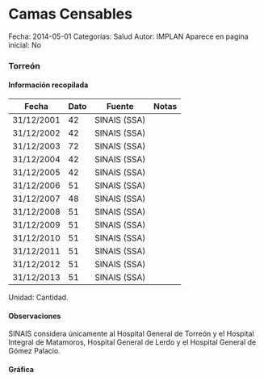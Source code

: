Camas Censables
=====

Fecha: 2014-05-01
Categorías: Salud
Autor: IMPLAN
Aparece en pagina inicial: No

### Torreón

<!-- break -->

#### Información recopilada

<table class="table table-hover table-bordered matriz">
  <thead>
    <tr><th>Fecha</th><th>Dato</th><th>Fuente</th><th>Notas</th></tr>
  </thead>
  <tbody>
    <tr><td class="centrado">31/12/2001</td><td class="derecha">42</td><td>SINAIS (SSA)</td><td></td></tr>
    <tr><td class="centrado">31/12/2002</td><td class="derecha">42</td><td>SINAIS (SSA)</td><td></td></tr>
    <tr><td class="centrado">31/12/2003</td><td class="derecha">72</td><td>SINAIS (SSA)</td><td></td></tr>
    <tr><td class="centrado">31/12/2004</td><td class="derecha">42</td><td>SINAIS (SSA)</td><td></td></tr>
    <tr><td class="centrado">31/12/2005</td><td class="derecha">42</td><td>SINAIS (SSA)</td><td></td></tr>
    <tr><td class="centrado">31/12/2006</td><td class="derecha">51</td><td>SINAIS (SSA)</td><td></td></tr>
    <tr><td class="centrado">31/12/2007</td><td class="derecha">48</td><td>SINAIS (SSA)</td><td></td></tr>
    <tr><td class="centrado">31/12/2008</td><td class="derecha">51</td><td>SINAIS (SSA)</td><td></td></tr>
    <tr><td class="centrado">31/12/2009</td><td class="derecha">51</td><td>SINAIS (SSA)</td><td></td></tr>
    <tr><td class="centrado">31/12/2010</td><td class="derecha">51</td><td>SINAIS (SSA)</td><td></td></tr>
    <tr><td class="centrado">31/12/2011</td><td class="derecha">51</td><td>SINAIS (SSA)</td><td></td></tr>
    <tr><td class="centrado">31/12/2012</td><td class="derecha">51</td><td>SINAIS (SSA)</td><td></td></tr>
    <tr><td class="centrado">31/12/2013</td><td class="derecha">51</td><td>SINAIS (SSA)</td><td></td></tr>
  </tbody>
</table>

Unidad: Cantidad.

#### Observaciones

SINAIS considera únicamente al Hospital General de Torreón y el Hospital Integral de Matamoros, Hospital General de Lerdo y el Hospital General de Gómez Palacio.

#### Gráfica

<div id="Morrisxynxzjtb" class="grafica"></div>
  <script>
  new Morris.Line({
    element: 'Morrisxynxzjtb',
    data: [
      { fecha: '2001-12-31', dato: 42 },
      { fecha: '2002-12-31', dato: 42 },
      { fecha: '2003-12-31', dato: 72 },
      { fecha: '2004-12-31', dato: 42 },
      { fecha: '2005-12-31', dato: 42 },
      { fecha: '2006-12-31', dato: 51 },
      { fecha: '2007-12-31', dato: 48 },
      { fecha: '2008-12-31', dato: 51 },
      { fecha: '2009-12-31', dato: 51 },
      { fecha: '2010-12-31', dato: 51 },
      { fecha: '2011-12-31', dato: 51 },
      { fecha: '2012-12-31', dato: 51 },
      { fecha: '2013-12-31', dato: 51 }
    ],
    xkey: 'fecha',
    ykeys: ['dato'],
    labels: ['Dato'],
    lineColors: ['#FF5B02'],
    xLabelFormat: function(d) {
      return d.getDate()+'/'+(d.getMonth()+1)+'/'+d.getFullYear();
    },
    dateFormat: function (ts) {
      var d = new Date(ts);
      return d.getDate() + '/' + (d.getMonth() + 1) + '/' + d.getFullYear();
    }
  });
  </script>
